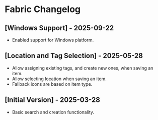 # Fabric Changelog

## [Windows Support] - 2025-09-22

- Enabled support for Windows platform.

## [Location and Tag Selection] - 2025-05-28

- Allow assigning existing tags, and create new ones, when saving an item.
- Allow selecting location when saving an item.
- Fallback icons are based on item type.

## [Initial Version] - 2025-03-28

- Basic search and creation functionality.
